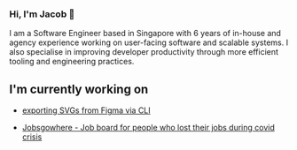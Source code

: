 ### Hi, I'm Jacob 👋

I am a Software Engineer based in Singapore with 6 years of in-house and agency experience working on user-facing software and scalable systems. I also specialise in improving developer productivity through more efficient tooling and engineering practices.

## I'm currently working on
- [exporting SVGs from Figma via CLI](https://github.com/jacobtyq/export-figma-svg)

- [Jobsgowhere - Job board for people who lost their jobs during covid crisis](https://github.com/jobsgowhere/jobsgowhere)
